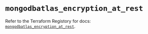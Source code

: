 # `mongodbatlas_encryption_at_rest`

Refer to the Terraform Registory for docs: [`mongodbatlas_encryption_at_rest`](https://www.terraform.io/docs/providers/mongodbatlas/r/encryption_at_rest).
